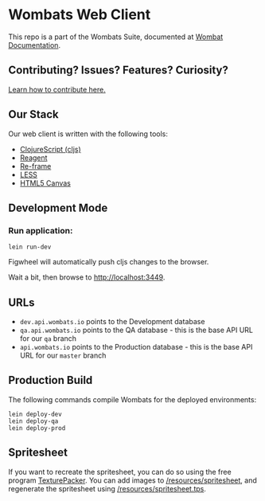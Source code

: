 # Wombats Web Client
This repo is a part of the Wombats Suite, documented at [Wombat Documentation](https://github.com/willowtreeapps/wombats-documentation). 

## Contributing? Issues? Features? Curiosity?
[Learn how to contribute here.](https://github.com/willowtreeapps/wombats-documentation/blob/master/CONTRIBUTING.md)

## Our Stack
Our web client is written with the following tools:
* [ClojureScript (cljs)](https://clojurescript.org/)
* [Reagent](https://github.com/reagent-project/reagent)
* [Re-frame](https://github.com/Day8/re-frame) 
* [LESS](http://lesscss.org/#)
* [HTML5 Canvas](https://www.w3schools.com/html/html5_canvas.asp)

## Development Mode
### Run application:

```
lein run-dev
```

Figwheel will automatically push cljs changes to the browser.

Wait a bit, then browse to [http://localhost:3449](http://localhost:3449).

## URLs
* `dev.api.wombats.io` points to the Development database 
* `qa.api.wombats.io` points to the QA database - this is the base API URL for our `qa` branch
* `api.wombats.io` points to the Production database - this is the base API URL for our `master` branch

## Production Build

The following commands compile Wombats for the deployed environments:

```
lein deploy-dev
lein deploy-qa
lein deploy-prod
```

## Spritesheet

If you want to recreate the spritesheet, you can do so using the free program [TexturePacker](https://www.codeandweb.com/texturepacker). You can add images to [/resources/spritesheet](/resources/spritesheet), and regenerate the spritesheet using [/resources/spritesheet.tps](/resources/spritesheet.tps).
